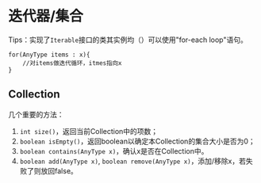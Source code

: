 # 迭代器/集合
Tips：实现了`Iterable`接口的类其实例均（）可以使用"for-each loop"语句。
```
for(AnyType items : x){
    //对items做迭代循环，itmes指向x
}
```
## Collection
几个重要的方法：
1. `int size()`，返回当前Collection中的项数；
2. `boolean isEmpty()`，返回boolean以确定本Collection的集合大小是否为0；
3. `boolean contains(AnyType x)`，确认x是否在Collection中。
4. `boolean add(AnyType x)`, `boolean remove(AnyType x)`，添加/移除x，若失败了则放回false。

